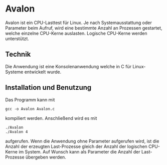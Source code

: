 # Avalon

Avalon ist ein CPU-Lasttest für Linux.
Je nach Systemausstattung oder Parameter beim Aufruf, wird eine bestimmte Anzahl an Prozessen gestartet, welche einzelne CPU-Kerne auslasten.
Logische CPU-Kerne werden unterstützt.

## Technik

Die Anwendung ist eine Konsolenanwendung welche in C für Linux-Systeme entwickelt wurde.

## Installation und Benutzung

Das Programm kann mit

```
gcc -o Avalon Avalon.c
```

kompiliert werden.
Anschließend wird es mit

```
./Avalon  
./Avalon 4
```

aufgerufen.
Wenn die Anwendung ohne Parameter aufgerufen wird, ist die Anzahl der erzeugten Last-Prozesse gleich der Anzahl der logischen CPU-Kerne im System. Auf Wunsch kann als Parameter die Anzahl der Last-Prozesse übergeben werden.
